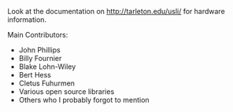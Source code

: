 Look at the documentation on http://tarleton.edu/usli/ for hardware information.



Main Contributors:
- John Phillips
- Billy Fournier
- Blake Lohn-Wiley
- Bert Hess
- Cletus Fuhurmen
- Various open source libraries
- Others who I probably forgot to mention
